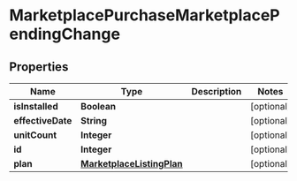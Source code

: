 

# MarketplacePurchaseMarketplacePendingChange


## Properties

| Name | Type | Description | Notes |
|------------ | ------------- | ------------- | -------------|
|**isInstalled** | **Boolean** |  |  [optional] |
|**effectiveDate** | **String** |  |  [optional] |
|**unitCount** | **Integer** |  |  [optional] |
|**id** | **Integer** |  |  [optional] |
|**plan** | [**MarketplaceListingPlan**](MarketplaceListingPlan.md) |  |  [optional] |



